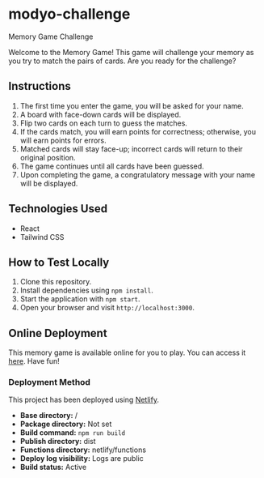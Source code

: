 # modyo-challenge
 Memory Game Challenge 

Welcome to the Memory Game! This game will challenge your memory as you try to match the pairs of cards. Are you ready for the challenge?

## Instructions

1. The first time you enter the game, you will be asked for your name.
2. A board with face-down cards will be displayed.
3. Flip two cards on each turn to guess the matches.
4. If the cards match, you will earn points for correctness; otherwise, you will earn points for errors.
5. Matched cards will stay face-up; incorrect cards will return to their original position.
6. The game continues until all cards have been guessed.
7. Upon completing the game, a congratulatory message with your name will be displayed.

## Technologies Used

- React
- Tailwind CSS

## How to Test Locally

1. Clone this repository.
2. Install dependencies using `npm install`.
3. Start the application with `npm start`.
4. Open your browser and visit `http://localhost:3000`.

## Online Deployment

This memory game is available online for you to play. You can access it [here](https://match-modyo.netlify.app/). Have fun!

### Deployment Method

This project has been deployed using [Netlify](https://www.netlify.com/).

- **Base directory:** /
- **Package directory:** Not set
- **Build command:** `npm run build`
- **Publish directory:** dist
- **Functions directory:** netlify/functions
- **Deploy log visibility:** Logs are public
- **Build status:** Active
